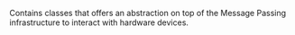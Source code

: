 Contains classes that offers an abstraction on top of the 
Message Passing infrastructure to interact with hardware devices.
